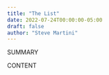 ```yaml
---
title: "The List"
date: 2022-07-24T00:00:00-05:00
draft: false
author: "Steve Martini"
---
```


SUMMARY

<!--more-->

CONTENT
